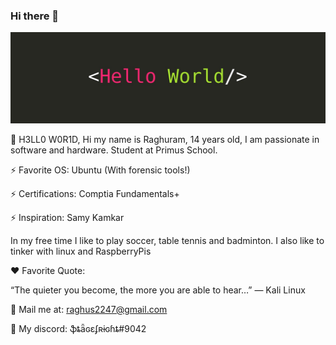 ### Hi there 👋

<!--
**Stagefright071/Stagefright071** is a ✨ _special_ ✨ repository because its `README.md` (this file) appears on your GitHub profile.

Here are some ideas to get you started:

- 🔭 I’m currently working on ...
- 🌱 I’m currently learning ...
- 👯 I’m looking to collaborate on ...
- 🤔 I’m looking for help with ...
- 💬 Ask me about ...
- 📫 How to reach me: ...
- 😄 Pronouns: ...
- ⚡ Fun fact: ...
-->

![h3ll0w0r1d](./h3ll0w0r1d.jpeg)

👋 H3LL0 W0R1D,
Hi my name is Raghuram, 14 years old, I am passionate in software and hardware. Student at Primus School.

⚡ Favorite OS: Ubuntu (With forensic tools!)

⚡ Certifications: Comptia Fundamentals+

⚡ Inspiration: Samy Kamkar

In my free time I like to play soccer, table tennis and badminton. I also like to tinker with linux and RaspberryPis

❤️ Favorite Quote:

“The quieter you become, the more you are able to hear…” ― Kali Linux

📧 Mail me at: raghus2247@gmail.com

💬 My discord: ֆȶǟɢɛʄʀɨɢɦȶ#9042
